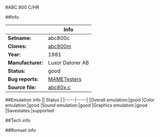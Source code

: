 #ABC 800 C/HR

##Info

||Info|
|-----|-----|
|**Setname:**|abc800c
|**Clones:**|[abc800m](abc800m.md)
|**Year:**|1981
|**Manufacturer:**|Luxor Datorer AB
|**Status:**|good
|**Bug reports:**|[MAMETesters](http://mametesters.org/view_all_set.php?type=1&temporary=y&search=abc80x.c)
|**Source file:**|[abc80x.c](https://github.com/mamedev/mame/blob/master/src/mess/drivers/abc80x.c)

##Emulation info
|| Status |
|-----|-----|
|Overall emulation:|good
|Color emulation:|good
|Sound emulation:|good
|Graphics emulation:|good
|Savestates:|supported

##Tech info

##Romset info

<!--- START OF EDITED COMMENT DO NOT TOUCH TEXT ABOVE-->
